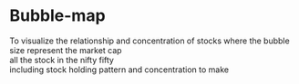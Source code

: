 # Bubble-map
To visualize the relationship and concentration of stocks
where the bubble size represent the market cap
<br>
all the stock in the nifty fifty <br>
including stock holding pattern and concentration to make
